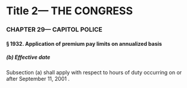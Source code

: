 
# Title 2— THE CONGRESS
### CHAPTER 29— CAPITOL POLICE
#### § 1932. Application of premium pay limits on annualized basis
##### (b) Effective date

Subsection (a) shall apply with respect to hours of duty occurring on or after September 11, 2001 .
